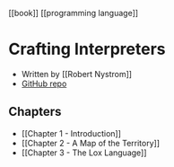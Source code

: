 [[book]] [[programming language]]

# Crafting Interpreters
- Written by [[Robert Nystrom]]
- [GitHub repo](https://github.com/munificent/craftinginterpreters)

## Chapters
- [[Chapter 1 - Introduction]]
- [[Chapter 2 - A Map of the Territory]]
- [[Chapter 3 - The Lox Language]]